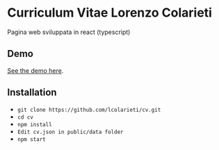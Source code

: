 # Curriculum Vitae Lorenzo Colarieti

Pagina web sviluppata in react (typescript)

## Demo

[See the demo here](https://lcolarieti-cv.herokuapp.com/).

## Installation

- `git clone https://github.com/lcolarieti/cv.git`
- `cd cv`
- `npm install`
- `Edit cv.json in public/data folder` 
- `npm start`